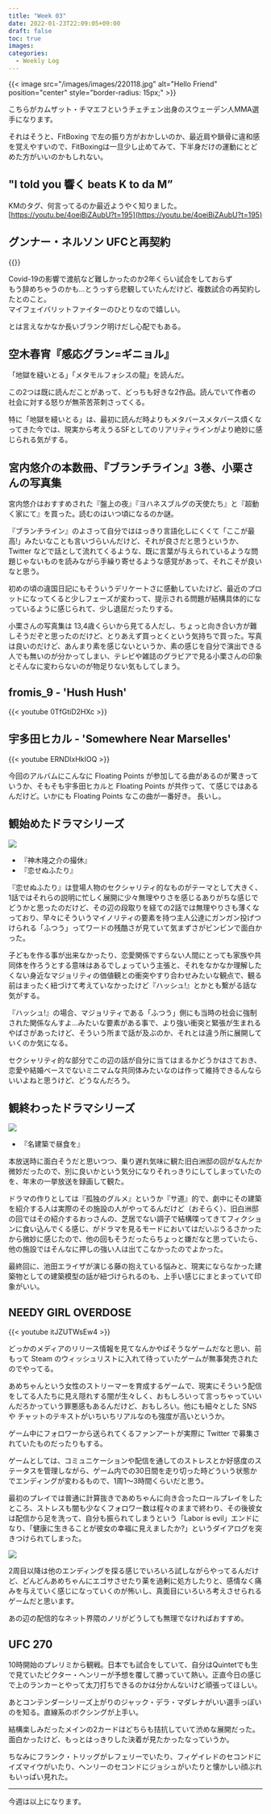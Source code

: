 ```yaml
---
title: "Week 03"
date: 2022-01-23T22:09:05+09:00
draft: false
toc: true
images: 
categories:
  - Weekly Log
---
```



{{< image src="/images/images/220118.jpg" alt="Hello Friend" position="center" style="border-radius: 15px;" >}}

こちらがカムザット・チマエフというチェチェン出身のスウェーデン人MMA選手になります。 

それはそうと、FitBoxing で左の振り方がおかしいのか、最近肩や鎖骨に違和感を覚えやすいので、FitBoxingは一旦少し止めてみて、下半身だけの運動にとどめた方がいいのかもしれない。

 <!--more--> 


## "I told you 響く beats K to da M” 

KMのタグ、何言ってるのか最近ようやく知りました。  
[https://youtu.be/4oeiBiZAubU?t=195](https://youtu.be/4oeiBiZAubU?t=195)


## グンナー・ネルソン UFCと再契約

{{<twitter user="komikomi650" id="1483073745971552256" >}}

Covid-19の影響で渡航など難しかったのか2年くらい試合をしておらず  
もう辞めちゃうのかも…とうっすら悲観していたんだけど、複数試合の再契約したとのこと。  
マイフェイバリットファイターのひとりなので嬉しい。

とは言えなかなか長いブランク明けだし心配でもある。


## 空木春宵『感応グラン=ギニョル』

「地獄を縫いとる」「メタモルフォシスの龍」を読んだ。

この2つは既に読んだことがあって、どっちも好きな2作品。読んでいて作者の社会に対する怒りが無茶苦茶刺さってくる。

特に「地獄を縫いとる」は、最初に読んだ時よりもメタバースメタバース煩くなってきた今では、現実から考えうるSFとしてのリアリティラインがより絶妙に感じられる気がする。


## 宮内悠介の本数冊、『ブランチライン』3巻、小栗さんの写真集

宮内悠介はおすすめされた『盤上の夜』『ヨハネスブルグの天使たち』と『超動く家にて』を買った。読むのはいつ頃になるのか謎。

『ブランチライン』のよさって自分でははっきり言語化しにくくて「ここが最高!」みたいなことも言いづらいんだけど、それが良さだと思うというか、Twitter などで話として流れてくるような、既に言葉が与えられているような問題じゃないものを読みながら手繰り寄せるような感覚があって、それこそが良いなと思う。

初めの頃の違国日記にもそういうデリケートさに感動していたけど、最近のプロットになってくると少しフェーズが変わって、提示される問題が結構具体的になっているように感じられて、少し退屈だったりする。

小栗さんの写真集は 13,4歳くらいから見てる人だし、ちょっと向き合い方が難しそうだぞと思ったのだけど、とりあえず買っとくという気持ちで買った。写真は良いのだけど、あんまり素を感じないというか、素の感じを自分で演出できる人でも無いのが分かってしまい、テレビや雑誌のグラビアで見る小栗さんの印象とそんなに変わらないのが物足りない気もしてしまう。


## fromis_9 - 'Hush Hush'

{{< youtube 0TfGtiD2HXc >}}


## 宇多田ヒカル - 'Somewhere Near Marselles'

{{< youtube ERNDIxHkIOQ >}}

今回のアルバムにこんなに Floating Points が参加してる曲があるのが驚きっていうか、そもそも宇多田ヒカルと Floating Points が共作って、て感じではあるんだけど。いかにも Floating Points なこの曲が一番好き。 長いし。


## 観始めたドラマシリーズ

![](https://i.gyazo.com/039e482e0e1147889b9a0947e65a91d6.jpg)

- 『神木隆之介の撮休』
- 『恋せぬふたり』  

『恋せぬふたり』は登場人物のセクシャリティ的なものがテーマとして大きく、1話ではそれらの説明に忙しく展開に少々無理やりさを感じるありがちな感じでどうかと思ったのだけど、その辺の段取りを経ての2話では無理やりさも薄くなっており、早々にそういうマイノリティの要素を持つ主人公達にガンガン投げつけられる「ふつう」ってワードの残酷さが見ていて気まずさがビンビンで面白かった。

子どもを作る事が出来なかったり、恋愛関係ですらない人間にとっても家族や共同体を作ろうとする意味はあるでしょっていう主張と、それをなかなか理解したくない身近なマジョリティの価値観との衝突やすり合わせみたいな観点で、観る前はまったく紐づけて考えていなかったけど『ハッシュ!』とかとも繋がる話な気がする。

『ハッシュ!』の場合、マジョリティである「ふつう」側にも当時の社会に強制された関係なんすよ…みたいな要素がある事で、より強い衝突と緊張が生まれるやばさがあったけど、そういう所まで話が及ぶのか、それとは違う所に展開していくのか気になる。

セクシャリティ的な部分でこの辺の話が自分に当てはまるかどうかはさておき、恋愛や結婚ベースでないミニマムな共同体みたいなのは作って維持できるんならいいよねと思うけど、どうなんだろう。


## 観終わったドラマシリーズ
![](https://i.gyazo.com/8d06aa173ff024498233f098b9beb29c.jpg)

- 『名建築で昼食を』

本放送時に面白そうだと思いつつ、乗り遅れ気味に観た旧白洲邸の回がなんだか微妙だったので、別に良いかという気分になりそれっきりにしてしまっていたのを、年末の一挙放送を録画して観た。

ドラマの作りとしては『孤独のグルメ』というか『サ道』的で、劇中にその建築を紹介する人は実際のその施設の人がやってるんだけど（おそらく）、旧白洲邸の回ではその紹介するおっさんの、芝居でない調子で結構喋ってきてフィクションに食い込んでくる感じ、がドラマを見るモードにおいてはだいぶうるさかったから微妙に感じたので、他の回もそうだったらちょっと嫌だなと思っていたら、他の施設ではそんなに押しの強い人は出てこなかったのでよかった。

最終回に、池田エライザが演じる藤の抱えている悩みと、現実にならなかった建築物としての建築模型の話が紐づけられるのも、上手い感じにまとまっていて印象がいい。


## NEEDY GIRL OVERDOSE

{{< youtube itJZUTWsEw4 >}}

どっかのメディアのリリース情報を見てなんかやばそうなゲームだなと思い、前もって Steam のウィッシュリストに入れて待っていたゲームが無事発売されたのでやってる。

あめちゃんという女性のストリーマーを育成するゲームで、現実にそういう配信をしてる人たちに見え隠れする闇が生々しく、おもしろいって言っちゃっていいんだろかっていう罪悪感もあるんだけど、おもしろい。他にも細々とした SNS や チャットのテキストがいちいちリアルなのも強度が高いというか。

ゲーム中にフォロワーから送られてくるファンアートが実際に Twitter で募集されていたものだったりもする。

ゲームとしては、コミュニケーションや配信を通してのストレスとか好感度のステータスを管理しながら、ゲーム内での30日間を走り切った時どういう状態かでエンディングが変わるもので、1周1～3時間くらいだと思う。

最初のプレイでは普通に計算抜きであめちゃんに向き合ったロールプレイをしたところ、ストレスも闇も少なくフォロワー数は程々のままで終わり、その後彼女は配信から足を洗って、自分も振られてしまうという「Labor is evil」エンドになり、「健康に生きることが彼女の幸福に見えましたか?」というダイアログを突きつけられてしまった。

![](https://i.gyazo.com/00169160ae97a0c43e5fd4c658a323bb.jpg)

2周目以降は他のエンディングを探る感じでいろいろ試しながらやってるんだけど、どんどんあめちゃんにエゴサさせたり薬を過剰に処方したりと、感情なく痛みを与えていく感じになっていくのが怖いし、真面目にいろいろ考えさせられるゲームだと思います。

あの辺の配信的なネット界隈のノリがどうしても無理でなければおすすめ。


## UFC 270

10時開始のプレリミから観戦。日本でも試合をしていて、自分はQuintetでも生で見ていたビクター・ヘンリーが予想を覆して勝っていて熱い。正直今日の感じで上のランカーとやって太刀打ちできるのかは分かんないけど頑張ってほしい。

あとコンテンダーシリーズ上がりのジャック・デラ・マダレナがいい選手っぽいのを知る。直線系のボクシングが上手い。

結構楽しみだったメインの2カードはどちらも拮抗していて渋めな展開だった。面白かったけど、もっとはっきりした決着が見たかったなっていうか。

ちなみにフランク・トリッグがレフェリーでいたり、フィゲイレドのセコンドにイズマイウがいたり、ヘンリーのセコンドにジョシュがいたりと懐かしい顔ぶれもいっぱい見れた。

---
今週は以上になります。